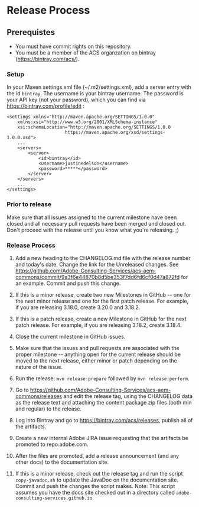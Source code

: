 # Release Process

## Prerequistes

* You must have commit rights on this repository.
* You must be a member of the ACS organzation on bintray (https://bintray.com/acs/).

### Setup

In your Maven settings.xml file (~/.m2/settings.xml), add a server entry with the id `bintray`. The username is your bintray username.
The password is your API key (not your password), which you can find via https://bintray.com/profile/edit :

    <settings xmlns="http://maven.apache.org/SETTINGS/1.0.0"
        xmlns:xsi="http://www.w3.org/2001/XMLSchema-instance"
        xsi:schemaLocation="http://maven.apache.org/SETTINGS/1.0.0
                          https://maven.apache.org/xsd/settings-1.0.0.xsd">
        ...
        <servers>
            <server>
                <id>bintray</id>
                <username>justinedelson</username>
                <password>*****</password>
            </server>
        </servers>
        ...
    </settings>

### Prior to release

Make sure that all issues assigned to the current milestone have been closed and all necessary pull requests have been merged and closed out.  Don't proceed with the release until you know what you're releasing. ;)

### Release Process

1. Add a new heading to the CHANGELOG.md file with the release number and today's date. Change the link for the Unreleased changes. See https://github.com/Adobe-Consulting-Services/acs-aem-commons/commit/9a3f6e44870b8d5be353f7dd6fd6cf0d47a872fd for an example. Commit and push this change.

2. If this is a minor release, create two new Milestones in GitHub -- one for the next minor release and one for the first patch release. For example,
if you are releasing 3.18.0, create 3.20.0 and 3.18.2.

3. If this is a patch release, create a new Milestone in GitHub for the next patch release. For example, if you are releasing 3.18.2, create 3.18.4.

4. Close the current milestone in GitHub issues.

5. Make sure that the issues and pull requests are associated with the proper milestone -- anything open for the current release should be moved to the next release, either minor or patch depending on the nature of the issue.

6. Run the release: `mvn release:prepare` followed by `mvn release:perform`.

7. Go to https://github.com/Adobe-Consulting-Services/acs-aem-commons/releases and edit the release tag, using the CHANGELOG data as the release text and attaching the content package zip files (both min and regular) to the release.

8. Log into Bintray and go to https://bintray.com/acs/releases, publish all of the artifacts.

9. Create a new internal Adobe JIRA issue requesting that the artifacts be promoted to repo.adobe.com.

10. After the files are promoted, add a release announcement (and any other docs) to the documentation site.

11. If this is a minor release, check out the release tag and run the script `copy-javadoc.sh` to update the JavaDoc on the documentation site. Commit and push the changes the script makes.  Note: This script assumes you have the docs site checked out in a directory called `adobe-consulting-services.github.io`
